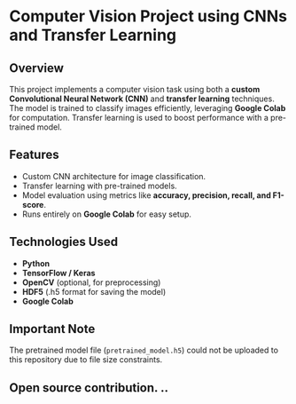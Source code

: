 # Computer Vision Project using CNNs and Transfer Learning

## Overview
This project implements a computer vision task using both a **custom Convolutional Neural Network (CNN)** and **transfer learning** techniques. The model is trained to classify images efficiently, leveraging **Google Colab** for computation. Transfer learning is used to boost performance with a pre-trained model.

## Features
- Custom CNN architecture for image classification.
- Transfer learning with pre-trained models.
- Model evaluation using metrics like **accuracy, precision, recall, and F1-score**.
- Runs entirely on **Google Colab** for easy setup.

## Technologies Used
- **Python**  
- **TensorFlow / Keras**  
- **OpenCV** (optional, for preprocessing)  
- **HDF5** (.h5 format for saving the model)  
- **Google Colab**

## Important Note
The pretrained model file (`pretrained_model.h5`) could not be uploaded to this repository due to file size constraints.

## Open source contribution. ..

